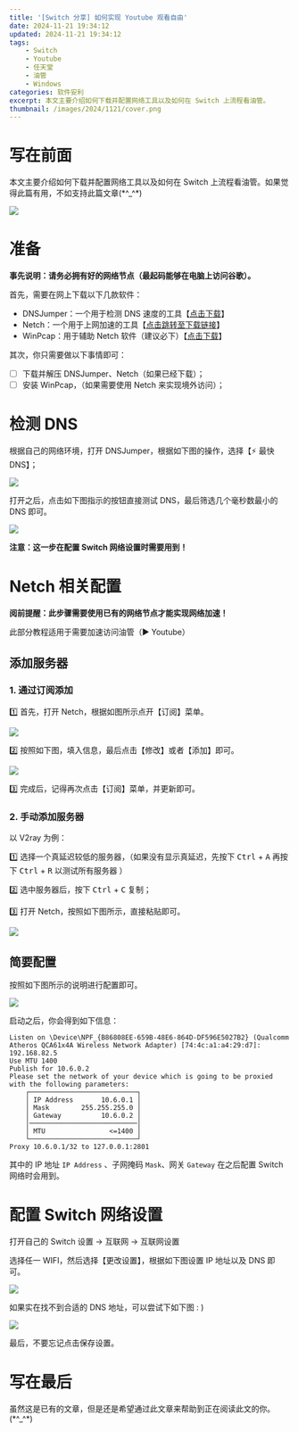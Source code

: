 ```yaml
---
title: '[Switch 分享] 如何实现 Youtube 观看自由'
date: 2024-11-21 19:34:12
updated: 2024-11-21 19:34:12
tags: 
    - Switch
    - Youtube
    - 任天堂
    - 油管
    - Windows
categories: 软件安利
excerpt: 本文主要介绍如何下载并配置网络工具以及如何在 Switch 上流程看油管。
thumbnail: /images/2024/1121/cover.png
---
```


# 写在前面

本文主要介绍如何下载并配置网络工具以及如何在 Switch 上流程看油管。如果觉得此篇有用，不如支持此篇文章(\*^_^\*)

![](/images/2024/1121/cover.png)

# 准备

**事先说明：请务必拥有好的网络节点（最起码能够在电脑上访问谷歌）。**

首先，需要在网上下载以下几款软件：

- DNSJumper：一个用于检测 DNS 速度的工具【[点击下载](https://softdown.shwswl.cn/soft/DnsJumper22.zip)】
- Netch：一个用于上网加速的工具【[点击跳转至下载链接](https://github.com/NetchX/Netch/releases)】
- WinPcap：用于辅助 Netch 软件（建议必下）【[点击下载](https://www.winpcap.org/install/bin/WinPcap_4_1_3.exe)】

其次，你只需要做以下事情即可：

- [ ] 下载并解压 DNSJumper、Netch（如果已经下载）；
- [ ] 安装 WinPcap，（如果需要使用 Netch 来实现境外访问）；

# 检测 DNS

根据自己的网络环境，打开 DNSJumper，根据如下图的操作，选择【⚡ 最快 DNS】；

![](/images/2024/1121/1.PNG)

打开之后，点击如下图指示的按钮直接测试 DNS，最后筛选几个毫秒数最小的 DNS 即可。

![](/images/2024/1121/2.PNG)

**注意：这一步在配置 Switch 网络设置时需要用到！**

# Netch 相关配置

**阅前提醒：此步骤需要使用已有的网络节点才能实现网络加速！**

此部分教程适用于需要加速访问油管（▶ Youtube）

## 添加服务器

### 1. 通过订阅添加

1️⃣ 首先，打开 Netch，根据如图所示点开【订阅】菜单。

![](/images/2024/1121/3.PNG)

2️⃣ 按照如下图，填入信息，最后点击【修改】或者【添加】即可。

![](/images/2024/1121/4.PNG)

3️⃣ 完成后，记得再次点击【订阅】菜单，并更新即可。

### 2. 手动添加服务器

以 V2ray 为例：

1️⃣ 选择一个真延迟较低的服务器，（如果没有显示真延迟，先按下 <kbd>Ctrl</kbd> + <kbd>A</kbd> 再按下 <kbd>Ctrl</kbd> + <kbd>R</kbd> 以测试所有服务器 ）

2️⃣ 选中服务器后，按下 <kbd>Ctrl</kbd> + <kbd>C</kbd> 复制；

3️⃣ 打开 Netch，按照如下图所示，直接粘贴即可。

![](/images/2024/1121/6.PNG)

## 简要配置

按照如下图所示的说明进行配置即可。

![](/images/2024/1121/5.PNG)

启动之后，你会得到如下信息：

```
Listen on \Device\NPF_{B86808EE-659B-48E6-864D-DF596E5027B2} (Qualcomm Atheros QCA61x4A Wireless Network Adapter) [74:4c:a1:a4:29:d7]: 192.168.82.5
Use MTU 1400
Publish for 10.6.0.2
Please set the network of your device which is going to be proxied with the following parameters:
    ┌───────────────────────────┐
    │ IP Address       10.6.0.1 │
    │ Mask        255.255.255.0 │
    │ Gateway          10.6.0.2 │
    │───────────────────────────│
    │ MTU                <=1400 │
    └───────────────────────────┘
Proxy 10.6.0.1/32 to 127.0.0.1:2801
```

其中的 IP 地址 `IP Address` 、子网掩码 `Mask`、网关 `Gateway` 在之后配置 Switch 网络时会用到。

# 配置 Switch 网络设置

打开自己的 Switch 设置 → 互联网 → 互联网设置

选择任一 WIFI，然后选择【更改设置】，根据如下图设置 IP 地址以及 DNS 即可。

![](/images/2024/1121/7.jpg)

如果实在找不到合适的 DNS 地址，可以尝试下如下图 : )

![](/images/2024/1121/8.jpg)

最后，不要忘记点击保存设置。

# 写在最后

虽然这是已有的文章，但是还是希望通过此文章来帮助到正在阅读此文的你。(\*^_^\*)